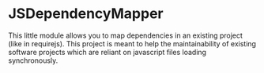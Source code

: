 JSDependencyMapper
==================

This little module allows you to map dependencies in an existing project (like in requirejs).  This project is meant to help the maintainability of existing software projects which are reliant on javascript files loading synchronously. 
